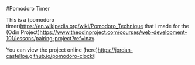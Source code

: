 #Pomodoro Timer 

This is a (pomodoro timer)<https://en.wikipedia.org/wiki/Pomodoro_Technique> that I made for the (Odin Project)<https://www.theodinproject.com/courses/web-development-101/lessons/pairing-project?ref=lnav>.

You can view the project online (here)<https://jordan-castelloe.github.io/pomodoro-clock/>!
